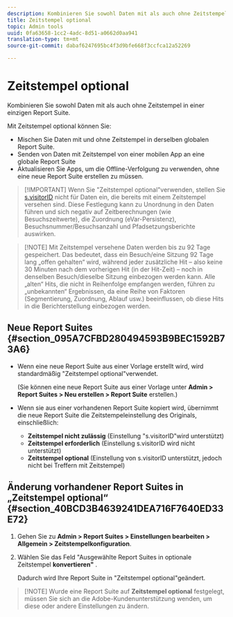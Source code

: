 ```yaml
---
description: Kombinieren Sie sowohl Daten mit als auch ohne Zeitstempel in einer einzigen Report Suite.
title: Zeitstempel optional
topic: Admin tools
uuid: 0fa63658-1cc2-4adc-8d51-a0662d0aa941
translation-type: tm+mt
source-git-commit: dabaf6247695bc4f3d9bfe668f3ccfca12a52269

---
```



# Zeitstempel optional

Kombinieren Sie sowohl Daten mit als auch ohne Zeitstempel in einer einzigen Report Suite.

Mit Zeitstempel optional können Sie:

* Mischen Sie Daten mit und ohne Zeitstempel in derselben globalen Report Suite.
* Senden von Daten mit Zeitstempel von einer mobilen App an eine globale Report Suite
* Aktualisieren Sie Apps, um die Offline-Verfolgung zu verwenden, ohne eine neue Report Suite erstellen zu müssen.

>[!IMPORTANT] Wenn Sie &quot;Zeitstempel optional&quot;verwenden, stellen Sie [s.visitorID](/help/implement/vars/config-vars/visitorid.md) nicht für Daten ein, die bereits mit einem Zeitstempel versehen sind. Diese Festlegung kann zu Unordnung in den Daten führen und sich negativ auf Zeitberechnungen (wie Besuchszeitwerte), die Zuordnung (eVar-Persistenz), Besuchsnummer/Besuchsanzahl und Pfadsetzungsberichte auswirken.

>[!NOTE] Mit Zeitstempel versehene Daten werden bis zu 92 Tage gespeichert. Das bedeutet, dass ein Besuch/eine Sitzung 92 Tage lang „offen gehalten“ wird, während jeder zusätzliche Hit – also keine 30 Minuten nach dem vorherigen Hit (in der Hit-Zeit) – noch in denselben Besuch/dieselbe Sitzung einbezogen werden kann. Alle „alten“ Hits, die nicht in Reihenfolge empfangen werden, führen zu „unbekannten“ Ergebnissen, da eine Reihe von Faktoren (Segmentierung, Zuordnung, Ablauf usw.) beeinflussen, ob diese Hits in die Berichterstellung einbezogen werden.

## Neue Report Suites {#section_095A7CFBD280494593B9BEC1592B73A6}

* Wenn eine neue Report Suite aus einer Vorlage erstellt wird, wird standardmäßig &quot;Zeitstempel optional&quot;verwendet.

   (Sie können eine neue Report Suite aus einer Vorlage unter **Admin > Report Suites > Neu erstellen > Report Suite** erstellen.)
* Wenn sie aus einer vorhandenen Report Suite kopiert wird, übernimmt die neue Report Suite die Zeitstempeleinstellung des Originals, einschließlich:

   * **Zeitstempel nicht zulässig** (Einstellung &quot;s.visitorID&quot;wird unterstützt)
   * **Zeitstempel erforderlich** (Einstellung s.visitorID wird nicht unterstützt)
   * **Zeitstempel optional** (Einstellung von s.visitorID unterstützt, jedoch nicht bei Treffern mit Zeitstempel)

## Änderung vorhandener Report Suites in „Zeitstempel optional“ {#section_40BCD3B4639241DEA716F7640ED33E72}

1. Gehen Sie zu **Admin > Report Suites > Einstellungen bearbeiten > Allgemein > Zeitstempelkonfiguration**.
1. Wählen Sie das Feld &quot;Ausgewählte Report Suites in optionale Zeitstempel **konvertieren&quot;** .

   Dadurch wird Ihre Report Suite in &quot;Zeitstempel optional&quot;geändert.

>[!NOTE] Wurde eine Report Suite auf **Zeitstempel optional** festgelegt, müssen Sie sich an die Adobe-Kundenunterstützung wenden, um diese oder andere Einstellungen zu ändern.

